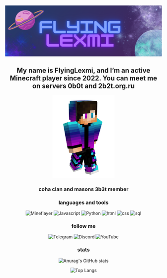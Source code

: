 <div align="center">

[![header](https://raw.githubusercontent.com/Fly1ngL3xmi/fly1ngl3xmi/refs/heads/main/assets/header.png)](https://github.com/Fly1ngL3xmi)

## My name is FlyingLexmi, and I’m an active Minecraft player since 2022. You can meet me on servers 0b0t and 2b2t.org.ru

<img src="assets/body.png" width="200">


### coha clan and masons 3b3t member

### languages and tools

![Mineflayer](https://img.shields.io/badge/mineflayer-purple?style=for-the-badge&logo=node.js)
![Javascript](https://img.shields.io/badge/javascript-purple?style=for-the-badge&logo=javascript)
![Python](https://img.shields.io/badge/python-purple?style=for-the-badge&logo=Python)
![html](https://img.shields.io/badge/html-purple?style=for-the-badge&logo=html5)
![css](https://img.shields.io/badge/css-purple?style=for-the-badge&logo=css3)
![sql](https://img.shields.io/badge/sql-purple?style=for-the-badge&logo=mysql)

### follow me

![Telegram](https://img.shields.io/badge/telegram-3361ff?style=for-the-badge&logo=telegram)
![Discord](https://img.shields.io/badge/discord-630cb9?style=for-the-badge&logo=Discord)
![YouTube](https://img.shields.io/badge/youtube-df0000?style=for-the-badge&logo=youtube)

### stats

![Anurag's GitHub stats](https://github-readme-stats.vercel.app/api?username=fly1ngl3xmi&show_icons=true&theme=tokyonight)

![Top Langs](https://github-readme-stats.vercel.app/api/top-langs/?username=fly1ngl3xmi&layout=compact&theme=tokyonight)

</div>
